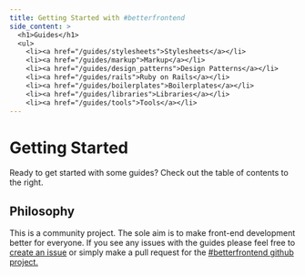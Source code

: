 ```yaml
---
title: Getting Started with #betterfrontend
side_content: >
  <h1>Guides</h1>
  <ul>
    <li><a href="/guides/stylesheets">Stylesheets</a></li>
    <li><a href="/guides/markup">Markup</a></li>
    <li><a href="/guides/design_patterns">Design Patterns</a></li>
    <li><a href="/guides/rails">Ruby on Rails</a></li>
    <li><a href="/guides/boilerplates">Boilerplates</a></li>
    <li><a href="/guides/libraries">Libraries</a></li>
    <li><a href="/guides/tools">Tools</a></li>
---
```


# Getting Started

Ready to get started with some guides? Check out the table of contents
to the right.

## Philosophy

This is a community project. The sole aim is to make front-end
development better for everyone. If you see any issues with the guides
please feel free to [create an issue](https://github.com/hybridgroup/betterfrontend/issues) or simply make a pull request for the [#betterfrontend github project.](https://github.com/hybridgroup/betterfrontend)
